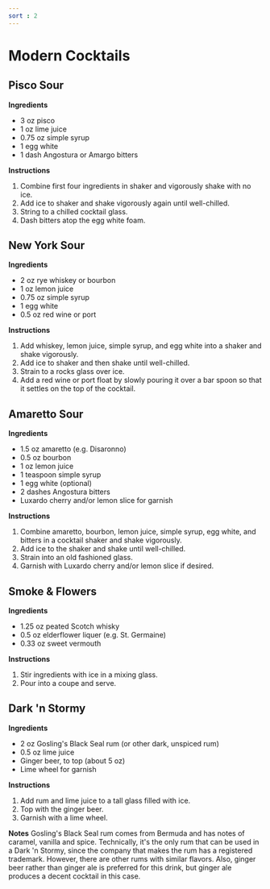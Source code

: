 ```yaml
---
sort : 2
---
```


# Modern Cocktails

## Pisco Sour

__Ingredients__
- 3 oz pisco
- 1 oz lime juice
- 0.75 oz simple syrup
- 1 egg white
- 1 dash Angostura or Amargo bitters

__Instructions__
1. Combine first four ingredients in shaker and vigorously shake with
no ice.
2. Add ice to shaker and shake vigorously again until well-chilled.
3. String to a chilled cocktail glass.
4. Dash bitters atop the egg white foam.

## New York Sour

__Ingredients__
- 2 oz rye whiskey or bourbon
- 1 oz lemon juice
- 0.75 oz simple syrup
- 1 egg white
- 0.5 oz red wine or port

__Instructions__
1. Add whiskey, lemon juice, simple syrup, and egg white into a shaker
and shake vigorously.
2. Add ice to shaker and then shake until well-chilled.
3. Strain to a rocks glass over ice.
4. Add a red wine or port float by slowly pouring it over a bar spoon
so that it settles on the top of the cocktail.

## Amaretto Sour

__Ingredients__
- 1.5 oz amaretto (e.g. Disaronno)
- 0.5 oz bourbon
- 1 oz lemon juice
- 1 teaspoon simple syrup
- 1 egg white (optional)
- 2 dashes Angostura bitters
- Luxardo cherry and/or lemon slice for garnish

__Instructions__
1. Combine amaretto, bourbon, lemon juice, simple syrup, egg white,
and bitters in a cocktail shaker and shake vigorously.
2. Add ice to the shaker and shake until well-chilled.
3. Strain into an old fashioned glass.
4. Garnish with Luxardo cherry and/or lemon slice if desired.

## Smoke & Flowers

__Ingredients__
- 1.25 oz peated Scotch whisky
- 0.5 oz elderflower liquer (e.g. St. Germaine)
- 0.33 oz sweet vermouth

__Instructions__
1. Stir ingredients with ice in a mixing glass.
2. Pour into a coupe and serve.

## Dark 'n Stormy

__Ingredients__
- 2 oz Gosling's Black Seal rum (or other dark, unspiced rum)
- 0.5 oz lime juice
- Ginger beer, to top (about 5 oz)
- Lime wheel for garnish

__Instructions__
1. Add rum and lime juice to a tall glass filled with ice.
2. Top with the ginger beer.
3. Garnish with a lime wheel.

__Notes__
Gosling's Black Seal rum comes from Bermuda and has notes of caramel,
vanilla and spice. Technically, it's the only rum that can be used in
a Dark 'n Stormy, since the company that makes the rum has a
registered trademark. However, there are other rums with similar
flavors. Also, ginger beer rather than ginger ale is preferred for
this drink, but ginger ale produces a decent cocktail in this case.